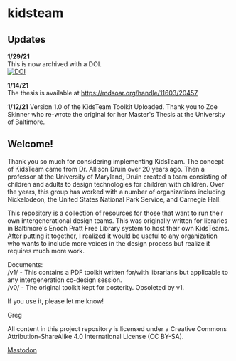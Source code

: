 # kidsteam

## Updates
**1/29/21**  
This is now archived with a DOI.  
[![DOI](https://zenodo.org/badge/DOI/10.5281/zenodo.4479938.svg)](https://doi.org/10.5281/zenodo.4479938)

**1/14/21**  
The thesis is available at https://mdsoar.org/handle/11603/20457

**1/12/21** 
Version 1.0 of the KidsTeam Toolkit Uploaded. Thank you to Zoe Skinner who re-wrote the original for her Master's Thesis at the University of Baltimore.

## Welcome! 
Thank you so much for considering implementing KidsTeam. The concept of KidsTeam came from Dr. Allison Druin over 20 years ago. Then a professor at the University of Maryland, Druin created a team consisting of children and adults to design technologies for children with children. Over the years, this group has worked with a number of organizations including Nickelodeon, the United States National Park Service, and Carnegie Hall.  

This repository is a collection of resources for those that want to run their own intergenerational design teams. This was originally written for libraries in Baltimore's Enoch Pratt Free Library system to host their own KidsTeams. After putting it together, I realized it would be useful to any organization who wants to include more voices in the design process but realize it requires much more work.

Documents:  
/v1/ - This contains a PDF toolkit written for/with librarians but applicable to any intergeneration co-design session.  
/v0/ - The original toolkit kept for posterity. Obsoleted by v1.

If you use it, please let me know!  

Greg


All content in this project repository is licensed under a Creative Commons Attribution-ShareAlike 4.0 International License (CC BY-SA).

<a rel="me" href="https://hci.social/@gxwalsh">Mastodon</a>

